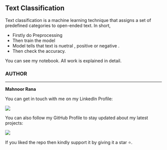 ## <strong> Text Classification</strong>
Text classification is a machine learning technique that assigns a set of predefined categories to open-ended text.
In short,
- Firstly do Preprocessing 
- Then train the model 
- Model tells that text is nuetral , positive or negative .
- Then check the accuracy.

You can see my notebook. All   work is explained in detail.










### AUTHOR
<hr>
<strong>Mahnoor Rana</strong>


You can get in touch with me on my LinkedIn Profile:



<a href = "https://www.linkedin.com/in/mahnoor-rana"><img src="https://img.icons8.com/fluent/48/000000/linkedin.png"/></a>







You can also follow my GitHub Profile to stay updated about my latest projects:


<a href = "https://github.com/Mahnoor-Rana"><img src="https://img.icons8.com/fluent/48/000000/github.png"/></a>


If you liked the repo then kindly support it by giving it a star ⭐.